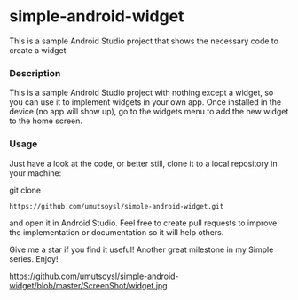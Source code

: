 # simple-android-widget
This is a sample Android Studio project that shows the necessary code to create a widget

### Description
This is a sample Android Studio project with nothing except a widget, so you can use it to implement widgets in your own app. Once installed in the device (no app will show up), go to the widgets menu to add the new widget to the home screen.

### Usage
Just have a look at the code, or better still, clone it to a local repository in your machine:

git clone
```
https://github.com/umutsoysl/simple-android-widget.git
```
and open it in Android Studio. Feel free to create pull requests to improve the implementation or documentation so it will help others. 

Give me a star if you find it useful! Another great milestone in my Simple series. Enjoy!

https://github.com/umutsoysl/simple-android-widget/blob/master/ScreenShot/widget.jpg
